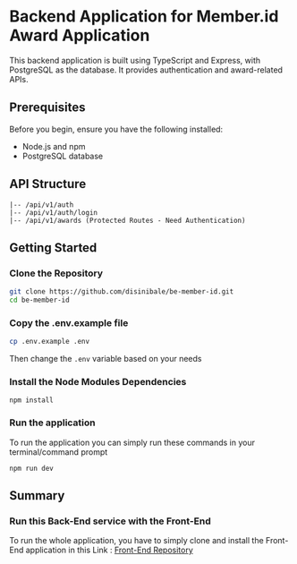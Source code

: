 # Backend Application for Member.id Award Application

This backend application is built using TypeScript and Express, with PostgreSQL as the database. It provides authentication and award-related APIs.

## Prerequisites

Before you begin, ensure you have the following installed:
- Node.js and npm
- PostgreSQL database

## API Structure
```
|-- /api/v1/auth
|-- /api/v1/auth/login
|-- /api/v1/awards (Protected Routes - Need Authentication)
```

## Getting Started

### Clone the Repository

```bash
git clone https://github.com/disinibale/be-member-id.git
cd be-member-id
```

### Copy the .env.example file
``` bash
cp .env.example .env
```
Then change the `.env` variable based on your needs

### Install the Node Modules Dependencies
```
npm install
```

### Run the application 
To run the application you can simply run these commands in your terminal/command prompt
```
npm run dev
```

## Summary
### Run this Back-End service with the Front-End 
To run the whole application, you have to simply clone and install the Front-End application in this Link : [Front-End Repository](https://www.github.com/disinibale/fe-member-id)